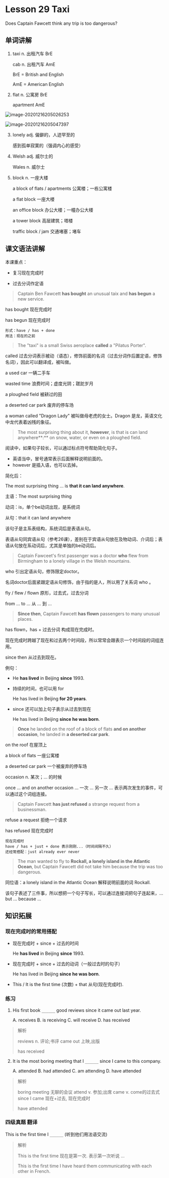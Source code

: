 # Lesson 29 Taxi

Does Captain Fawcett think any trip is too dangerous?





## 单词讲解

1. taxi n. 出租汽车  BrE

   cab n. 出租汽车 AmE

   BrE = British and English

   AmE = American English



2. flat n. 公寓房 BrE

   apartment AmE



![image-20201216205026253](assets/image-20201216205026253.png)



![image-20201216205047397](assets/image-20201216205047397.png)





3. lonely adj. 偏僻的，人迹罕至的

    感到孤单寂寞的（强调内心的感受）



4. Welsh adj. 威尔士的

   Wales n. 威尔士



5. block n. 一座大楼

   a block of flats / apartments 公寓楼；一栋公寓楼

   a flat block 一座大楼

   an office block 办公大楼；一幢办公大楼

   a tower block 高层建筑；塔楼

   traffic block / jam 交通堵塞；堵车



## 课文语法讲解

本课重点：

- 复习现在完成时

- 过去分词作定语



> Captain Ben Fawcett **has bought** an unusual taix and **has begun** a new service.

has bought 现在完成时

has begun 现在完成时

```
形式：have / has + done
用法：现在的之前
```



> The "taxi" is a small Swiss aeroplace **called** a "Pilatus Porter".

called 过去分词表示被动（语态），修饰前面的名词（过去分词作后置定语，修饰名词），因此可以翻译成，被叫做。

a used car 一辆二手车

wasted time 浪费时间；虚度光阴；蹉跎岁月

a ploughed field 被耕过的田

a deserted car park 废弃的停车场

a woman called "Dragon Lady" 被叫做母老虎的女士。Dragon 是龙，英语文化中龙代表着凶残的象征。



> The most surprising thing about it, **however**, is that is can land anywhere**:** on snow, water, or even on a ploughed field.

阅读中，如果句子较长，可以通过标点符号帮助简化句子。

- 英语当中，冒号通常表示后面解释说明前面的。
- however 是插入语，也可以去掉。

简化后：

The most surprising thing ... is **that it can land anywhere**.

主语：The most surprising thing

动词：is，单个be动词出现，是系统词

从句：that it can land anywhere

该句子是主系表结构，系统词后是表语从句。

表语从句同宾语从句（参考26课），差别在于宾语从句放在及物动词、介词后；表语从句放在系动词后，尤其是单独的be动词后。



> Captain Fawceet's first passenger was a doctor **who** flew from Birmingham to a lonely village in the Welsh mountains.

who 引出定语从句，修饰限定doctor。

名词doctor后面紧跟定语从句修饰，由于指的是人，所以用了关系词 who 。

fly / flew / flown 原形，过去式，过去分词

from ... to ... 从 ... 到 ...



> **Since then**, Captain Fawcett **has flown** passengers to many unusual places.

has flown，has + 过去分词 构成现在完成时。

现在完成时跨越了现在和过去两个时间段，所以常常会跟表示一个时间段的词组连用。

since then 从过去到现在。

例句：

- He **has lived** in Beijing **since** 1993. 

- 持续的时间，也可以用 for

  He has lived in Beijing **for 20 years**.

- since 还可以加上句子表示从过去到现在

  He has lived in Beijing **since he was born**.



> **Once** he landed on the roof of a block of flats **and on another occasion**, he landed in **a deserted car park**.

on the roof 在屋顶上

a block of flats 一座公寓楼

a deserted car park 一个被废弃的停车场

occasion n. 某次；... 的时候

once ... and on another occasion ... 一次 ... 另一次 ...  表示两次发生的事件，可以通过这个词组连接。



> Captain Fawcett **has just refused** a strange request from a businessman.

refuse a request 拒绝一个请求

has refused 现在完成时

```
现在完成时
have / has + just + done 表示刚刚...（时间间隔不久）
还经常搭配：just already ever never
```



> The man wanted to fly to **Rockall, a lonely island in the Atlantic Ocean**, but Captain Fawcett did not take him because the trip was too dangerous.

同位语：a lonely island in the Atlantic Ocean 解释说明前面的词 Rockall.

该句子表述了三件事，所以想把一个句子写长，可以通过连接词把句子连起来，... but ... because ... 



## 知识拓展

### 现在完成时的常用搭配

- 现在完成时 + since + 过去的时间

  He **has lived** in Beijing **since** 1993. 

- 现在完成时 + since + 过去的动词（一般过去时的句子）

  He has lived in Beijing **since he was born**.

- This / It is the first time (次数) + that 从句(现在完成时).



### 练习

1. His first book `______` good reviews since it came out last year.

   A. receives
   B. is receiving
   C. will receive
   D. has received

> 解析
>
> reviews n. 评论;书评
> came out 上映,出版
>
> has received



2. It is the most boring meeting that I `______` since I came to this company.

   A. attended
   B. had attended
   C. am attending
   D. have attended
   

> 解析
>
> boring meeting 无聊的会议
> attend v. 参加;出席
> came v. come的过去式
> since I came 现在+过去, 现在完成时
>
> have attended



### 四级真题 翻译

This is the first time I `______` (听到他们用法语交流)

> 解析
>
> This is the first time 现在是第一次. 表示第一次听说 ...
>
> This is the first time I have heard them communicating with each other in French.

